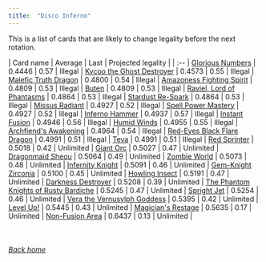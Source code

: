 ```yaml
---
title:  "Disco Inferno"
---
```


This is a list of cards that are likely to change legality before the next rotation.

| Card name | Average | Last | Projected legality |
| :-- |
[Glorious Numbers](https://db.ygoprodeck.com/card/?search=Glorious%20Numbers) | 0.4446 | 0.57 | Illegal |
[Kycoo the Ghost Destroyer](https://db.ygoprodeck.com/card/?search=Kycoo%20the%20Ghost%20Destroyer) | 0.4573 | 0.55 | Illegal |
[Malefic Truth Dragon](https://db.ygoprodeck.com/card/?search=Malefic%20Truth%20Dragon) | 0.4800 | 0.54 | Illegal |
[Amazoness Fighting Spirit](https://db.ygoprodeck.com/card/?search=Amazoness%20Fighting%20Spirit) | 0.4809 | 0.53 | Illegal |
[Buten](https://db.ygoprodeck.com/card/?search=Buten) | 0.4809 | 0.53 | Illegal |
[Raviel, Lord of Phantasms](https://db.ygoprodeck.com/card/?search=Raviel,%20Lord%20of%20Phantasms) | 0.4864 | 0.53 | Illegal |
[Stardust Re-Spark](https://db.ygoprodeck.com/card/?search=Stardust%20Re-Spark) | 0.4864 | 0.53 | Illegal |
[Missus Radiant](https://db.ygoprodeck.com/card/?search=Missus%20Radiant) | 0.4927 | 0.52 | Illegal |
[Spell Power Mastery](https://db.ygoprodeck.com/card/?search=Spell%20Power%20Mastery) | 0.4927 | 0.52 | Illegal |
[Inferno Hammer](https://db.ygoprodeck.com/card/?search=Inferno%20Hammer) | 0.4937 | 0.57 | Illegal |
[Instant Fusion](https://db.ygoprodeck.com/card/?search=Instant%20Fusion) | 0.4946 | 0.56 | Illegal |
[Humid Winds](https://db.ygoprodeck.com/card/?search=Humid%20Winds) | 0.4955 | 0.55 | Illegal |
[Archfiend's Awakening](https://db.ygoprodeck.com/card/?search=Archfiend's%20Awakening) | 0.4964 | 0.54 | Illegal |
[Red-Eyes Black Flare Dragon](https://db.ygoprodeck.com/card/?search=Red-Eyes%20Black%20Flare%20Dragon) | 0.4991 | 0.51 | Illegal |
[Teva](https://db.ygoprodeck.com/card/?search=Teva) | 0.4991 | 0.51 | Illegal |
[Red Sprinter](https://db.ygoprodeck.com/card/?search=Red%20Sprinter) | 0.5018 | 0.42 | Unlimited |
[Giant Orc](https://db.ygoprodeck.com/card/?search=Giant%20Orc) | 0.5027 | 0.47 | Unlimited |
[Dragonmaid Sheou](https://db.ygoprodeck.com/card/?search=Dragonmaid%20Sheou) | 0.5064 | 0.49 | Unlimited |
[Zombie World](https://db.ygoprodeck.com/card/?search=Zombie%20World) | 0.5073 | 0.48 | Unlimited |
[Infernity Knight](https://db.ygoprodeck.com/card/?search=Infernity%20Knight) | 0.5091 | 0.46 | Unlimited |
[Gem-Knight Zirconia](https://db.ygoprodeck.com/card/?search=Gem-Knight%20Zirconia) | 0.5100 | 0.45 | Unlimited |
[Howling Insect](https://db.ygoprodeck.com/card/?search=Howling%20Insect) | 0.5191 | 0.47 | Unlimited |
[Darkness Destroyer](https://db.ygoprodeck.com/card/?search=Darkness%20Destroyer) | 0.5208 | 0.39 | Unlimited |
[The Phantom Knights of Rusty Bardiche](https://db.ygoprodeck.com/card/?search=The%20Phantom%20Knights%20of%20Rusty%20Bardiche) | 0.5245 | 0.47 | Unlimited |
[Spright Jet](https://db.ygoprodeck.com/card/?search=Spright%20Jet) | 0.5254 | 0.46 | Unlimited |
[Vera the Vernusylph Goddess](https://db.ygoprodeck.com/card/?search=Vera%20the%20Vernusylph%20Goddess) | 0.5395 | 0.42 | Unlimited |
[Level Up!](https://db.ygoprodeck.com/card/?search=Level%20Up!) | 0.5445 | 0.43 | Unlimited |
[Magician's Restage](https://db.ygoprodeck.com/card/?search=Magician's%20Restage) | 0.5635 | 0.17 | Unlimited |
[Non-Fusion Area](https://db.ygoprodeck.com/card/?search=Non-Fusion%20Area) | 0.6437 | 0.13 | Unlimited |

<br>

###### [Back home](index)